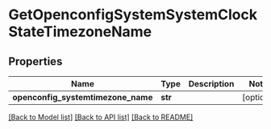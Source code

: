 # GetOpenconfigSystemSystemClockStateTimezoneName

## Properties
Name | Type | Description | Notes
------------ | ------------- | ------------- | -------------
**openconfig_systemtimezone_name** | **str** |  | [optional] 

[[Back to Model list]](../README.md#documentation-for-models) [[Back to API list]](../README.md#documentation-for-api-endpoints) [[Back to README]](../README.md)


